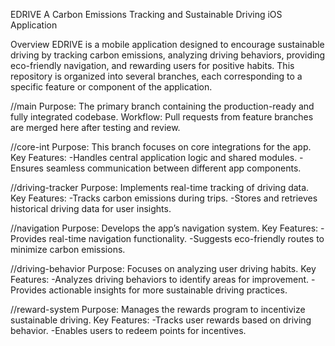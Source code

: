 EDRIVE
A Carbon Emissions Tracking and Sustainable Driving iOS Application

Overview
EDRIVE is a mobile application designed to encourage sustainable driving by tracking carbon emissions, analyzing driving behaviors, providing eco-friendly navigation, and rewarding users for positive habits. This repository is organized into several branches, each corresponding to a specific feature or component of the application.

//main
Purpose: The primary branch containing the production-ready and fully integrated codebase.
Workflow: Pull requests from feature branches are merged here after testing and review.

//core-int
Purpose: This branch focuses on core integrations for the app.
Key Features:
-Handles central application logic and shared modules.
-Ensures seamless communication between different app components.

//driving-tracker
Purpose: Implements real-time tracking of driving data.
Key Features:
-Tracks carbon emissions during trips.
-Stores and retrieves historical driving data for user insights.

//navigation
Purpose: Develops the app’s navigation system.
Key Features:
-Provides real-time navigation functionality.
-Suggests eco-friendly routes to minimize carbon emissions.

//driving-behavior
Purpose: Focuses on analyzing user driving habits.
Key Features:
-Analyzes driving behaviors to identify areas for improvement.
-Provides actionable insights for more sustainable driving practices.

//reward-system
Purpose: Manages the rewards program to incentivize sustainable driving.
Key Features:
-Tracks user rewards based on driving behavior.
-Enables users to redeem points for incentives.
